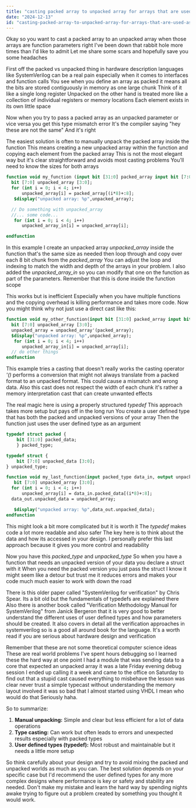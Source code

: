 ```yaml
---
title: "casting packed array to unpacked array for arrays that are used as parameters?"
date: "2024-12-13"
id: "casting-packed-array-to-unpacked-array-for-arrays-that-are-used-as-parameters"
---
```


Okay so you want to cast a packed array to an unpacked array when those arrays are function parameters right I've been down that rabbit hole more times than I'd like to admit Let me share some scars and hopefully save you some headaches

First off the packed vs unpacked thing in hardware description languages like SystemVerilog can be a real pain especially when it comes to interfaces and function calls You see when you define an array as packed it means all the bits are stored contiguously in memory as one large chunk Think of it like a single long register Unpacked on the other hand is treated more like a collection of individual registers or memory locations Each element exists in its own little space

Now when you try to pass a packed array as an unpacked parameter or vice versa you get this type mismatch error It's the compiler saying "hey these are not the same" And it's right

The easiest solution is often to manually unpack the packed array inside the function This means creating a new unpacked array within the function and copying each element from the packed array This is not the most elegant way but it's clear straightforward and avoids most casting problems You'll need to know the sizes for both arrays

```systemverilog
function void my_function (input bit [31:0] packed_array input bit [7:0] unpacked_array_in [3:0] );
  bit [7:0] unpacked_array [3:0];
  for (int i = 0; i < 4; i++)
      unpacked_array[i] = packed_array[(i*8)+:8];
   $display("unpacked array: %p",unpacked_array);

  // Do something with unpacked_array
  //... some code...
   for (int i = 0; i < 4; i++)
      unpacked_array_in[i] = unpacked_array[i];

endfunction

```

In this example I create an unpacked array *unpacked_array* inside the function that's the same size as needed then loop through and copy over each 8 bit chunk from the *packed_array* You can adjust the loop and indexing to match the width and depth of the arrays in your problem. I also added the *unpacked_array_in* so you can modify that one on the function as part of the parameters. Remember that this is done inside the function scope

This works but is inefficient Especially when you have multiple functions and the copying overhead is killing performance and takes more code. Now you might think why not just use a direct cast like this:

```systemverilog
function void my_other_function(input bit [31:0] packed_array input bit [7:0] unpacked_array_in [3:0]);
  bit [7:0] unpacked_array [3:0];
  unpacked_array = unpacked_array'(packed_array);
  $display("unpacked array: %p",unpacked_array);
   for (int i = 0; i < 4; i++)
      unpacked_array_in[i] = unpacked_array[i];
  // do other things
endfunction
```

This example tries a casting that doesn't really works the casting operator *'()* performs a conversion that might not always translate from a packed format to an unpacked format. This could cause a mismatch and wrong data. Also this cast does not respect the width of each chunk it's rather a memory interpretation cast that can create unwanted effects

The real magic here is using a properly structured *typedef* This approach takes more setup but pays off in the long run You create a user defined type that has both the packed and unpacked versions of your array Then the function just uses the user defined type as an argument

```systemverilog
typedef struct packed {
    bit [31:0] packed_data;
    } packed_type;

typedef struct {
    bit [7:0] unpacked_data [3:0];
} unpacked_type;

function void my_last_function(input packed_type data_in, output unpacked_type data_out);
   bit [7:0] unpacked_array [3:0];
  for (int i = 0; i < 4; i++)
      unpacked_array[i] = data_in.packed_data[(i*8)+:8];
  data_out.unpacked_data = unpacked_array;

   $display("unpacked array: %p",data_out.unpacked_data);
endfunction
```

This might look a bit more complicated but it is worth it The *typedef* makes code a lot more readable and also safer The key here is to think about the data and how its accessed in your design. I personally prefer this last approach because it gives you more control and readability

Now you have this *packed\_type* and *unpacked\_type* So when you have a function that needs an unpacked version of your data you declare a struct with it When you need the packed version you just pass the struct I know it might seem like a detour but trust me it reduces errors and makes your code much much easier to work with down the road

There is this older paper called "SystemVerilog for verification" by Chris Spear. Its a bit old but the fundamentals of typedefs are explained there Also there is another book called "Verification Methodology Manual for SystemVerilog" from Janick Bergeron that it is very good to better understand the different uses of user defined types and how parameters should be created. It also covers in detail all the verification approaches in systemverilog so is a good all around book for the language. It's a worth read if you are serious about hardware design and verification

Remember that these are not some theoretical computer science ideas These are real world problems I've spent hours debugging so I learned these the hard way at one point I had a module that was sending data to a core that expected an unpacked array it was a late Friday evening debug session I ended up calling it a week and came to the office on Saturday to find out that a stupid cast caused everything to misbehave the lesson was clear never trust a simple typecast without understanding the memory layout involved it was so bad that I almost started using VHDL I mean who would do that Seriously haha.

So to summarize:

1.  **Manual unpacking:** Simple and clear but less efficient for a lot of data operations
2.  **Type casting:** Can work but often leads to errors and unexpected results especially with packed types
3.  **User defined types (typedef):** Most robust and maintainable but it needs a little more setup

So think carefully about your design and try to avoid mixing the packed and unpacked worlds as much as you can. The best solution depends on your specific case but I'd recommend the user defined types for any more complex designs where performance is key or safety and stability are needed. Don't make my mistake and learn the hard way by spending nights awake trying to figure out a problem created by something you thought it would work.
